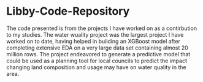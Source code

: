 # Libby-Code-Repository
The code presented is from the projects I have worked on as a contirbution to my studies. The water wuality project was the largest project I have worked on to date, having helped in building an XGBoost model after completing extensive EDA on a very large data set containing almost 20 million rows. The project endeavored to generate a predictive model that could be used as a planning tool for local councils to predict the impact changing land composition and usage may have on water quality in the area. 
